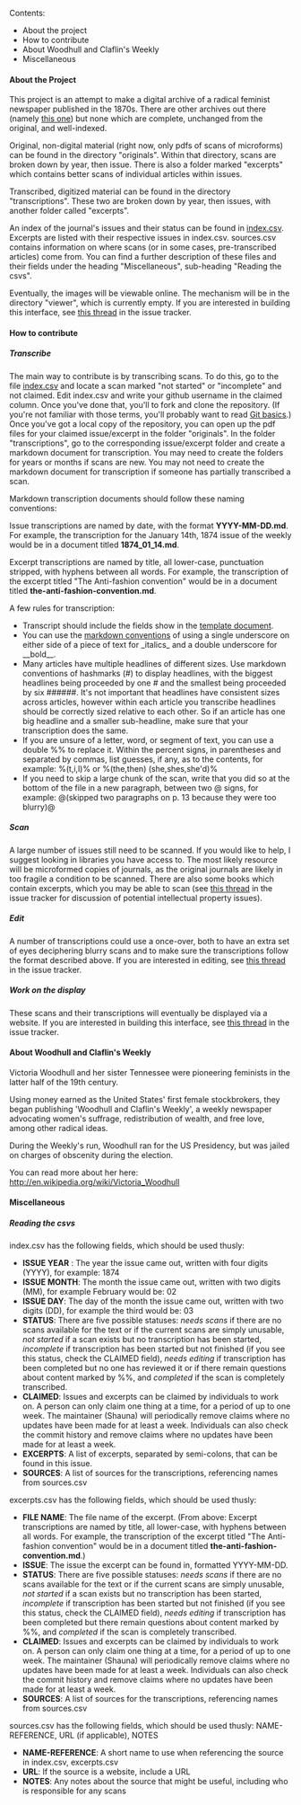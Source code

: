 Contents:
- About the project
- How to contribute
- About Woodhull and Claflin's Weekly
- Miscellaneous

#### About the Project

This project is an attempt to make a digital archive of a radical feminist newspaper published in the 1870s.  There are other archives out there (namely [this one](http://www.victoria-woodhull.com/wcwarchive.htm)) but none which are complete, unchanged from the original, and well-indexed.

Original, non-digital material (right now, only pdfs of scans of microforms) can be found in the directory "originals".  Within that directory, scans are broken down by year, then issue.  There is also a folder marked "excerpts" which contains better scans of individual articles within issues.

Transcribed, digitized material can be found in the directory "transcriptions".  These two are broken down by year, then issues, with another folder called "excerpts".

An index of the journal's issues and their status can be found in [index.csv]().  Excerpts are listed with their respective issues in index.csv.  sources.csv contains information on where scans (or in some cases, pre-transcribed articles) come from.  You can find a further description of these files and their fields under the heading "Miscellaneous", sub-heading "Reading the csvs".

Eventually, the images will be viewable online.  The mechanism will be in the directory "viewer", which is currently empty.  If you are interested in building this interface, see [this thread]() in the issue tracker.

#### How to contribute

##### Transcribe

The main way to contribute is by transcribing scans.  To do this, go to the file [index.csv]() and locate a scan marked "not started" or "incomplete" and not claimed.  Edit index.csv and write your github username in the claimed column.  Once you've done that, you'll to fork and clone the repository.  (If you're not familiar with those terms, you'll probably want to read [Git basics](https://openhatch.org/wiki/Git_Basics).)  Once you've got a local copy of the repository, you can open up the pdf files for your claimed issue/excerpt in the folder "originals".  In the folder "transcriptions", go to the corresponding issue/excerpt folder and create a markdown document for transcription.  You may need to create the folders for years or months if scans are new.  You may not need to create the markdown document for transcription if someone has partially transcribed a scan.

Markdown transcription documents should follow these naming conventions:

Issue transcriptions are named by date, with the format __YYYY-MM-DD.md__.  For example, the transcription for the January 14th, 1874 issue of the weekly would be in a document titled __1874_01_14.md__.

Excerpt transcriptions are named by title, all lower-case, punctuation stripped, with hyphens between all words.  For example, the transcription of the excerpt titled "The Anti-fashion convention" would be in a document titled __the-anti-fashion-convention.md__.

A few rules for transcription:

+ Transcript should include the fields show in the [template document](https://github.com/shaunagm/wcweekly/blob/master/template.md).
+ You can use the [markdown conventions](http://daringfireball.net/projects/markdown/syntax) of using a single underscore on either side of a piece of text for \_italics\_ and a double underscore for \_\_bold\_\_.
+ Many articles have multiple headlines of different sizes.  Use markdown conventions of hashmarks (\#) to display headlines, with the biggest headlines being proceeded by one \# and the smallest being proceeded by six \#\#\#\#\#\#.  It's not important that headlines have consistent sizes across articles, however within each article you transcribe headlines should be correctly sized relative to each other. So if an article has one big headline and a smaller sub-headline, make sure that your transcription does the same.
+ If you are unsure of a letter, word, or segment of text, you can use a double %% to replace it.  Within the percent signs, in parentheses and separated by commas, list guesses, if any, as to the contents, for example: %(t,i,l)% or %(the,then) (she,shes,she'd)%
+ If you need to skip a large chunk of the scan, write that you did so at the bottom of the file in a new paragraph, between two @ signs, for example: @(skipped two paragraphs on p. 13 because they were too blurry)@

##### Scan

A large number of issues still need to be scanned.  If you would like to help, I suggest looking in libraries you have access to.  The most likely resource will be microformed copies of journals, as the original journals are likely in too fragile a condition to be scanned.  There are also some books which contain excerpts, which you may be able to scan (see [this thread]() in the issue tracker for discussion of potential intellectual property issues).

##### Edit

A number of transcriptions could use a once-over, both to have an extra set of eyes deciphering blurry scans and to make sure the transcriptions follow the format described above.  If you are interested in editing, see [this thread]() in the issue tracker.

##### Work on the display

These scans and their transcriptions will eventually be displayed via a website.  If you are interested in building this interface, see [this thread]() in the issue tracker.

#### About Woodhull and Claflin's Weekly

Victoria Woodhull and her sister Tennessee were pioneering feminists in the latter half of the 19th century.

Using money earned as the United States' first female stockbrokers, they began publishing 'Woodhull and Claflin's Weekly', a weekly newspaper advocating women's suffrage, redistribution of wealth, and free love, among other radical ideas.

During the Weekly's run, Woodhull ran for the US Presidency, but was jailed on charges of obscenity during the election.

You can read more about her here: <http://en.wikipedia.org/wiki/Victoria_Woodhull>

#### Miscellaneous

##### Reading the csvs

index.csv has the following fields, which should be used thusly:

+ __ISSUE YEAR__ : The year the issue came out, written with four digits (YYYY), for example: 1874
+ __ISSUE MONTH__: The month the issue came out, written with two digits (MM), for example February would be: 02 
+ __ISSUE DAY__:  The day of the month the issue came out, written with two digits (DD), for example the third would be: 03
+ __STATUS__:  There are five possible statuses: _needs scans_ if there are no scans available for the text or if the current scans are simply unusable, _not started_ if a scan exists but no transcription has been started, _incomplete_ if transcription has been started but not finished (if you see this status, check the CLAIMED field), _needs editing_ if transcription has been completed but no one has reviewed it or if there remain questions about content marked by %%, and _completed_ if the scan is completely transcribed.
+ __CLAIMED__:  Issues and excerpts can be claimed by individuals to work on.  A person can only claim one thing at a time, for a period of up to one week.  The maintainer (Shauna) will periodically remove claims where no updates have been made for at least a week.  Individuals can also check the commit history and remove claims where no updates have been made for at least a week.
+ __EXCERPTS__:  A list of excerpts, separated by semi-colons, that can be found in this issue.
+ __SOURCES__:  A list of sources for the transcriptions, referencing names from sources.csv

excerpts.csv has the following fields, which should be used thusly:

+ __FILE NAME__:  The file name of the excerpt.  (From above: Excerpt transcriptions are named by title, all lower-case, with hyphens between all words.  For example, the transcription of the excerpt titled "The Anti-fashion convention" would be in a document titled __the-anti-fashion-convention.md__.)
+ __ISSUE__:  The issue the excerpt can be found in, formatted YYYY-MM-DD.
+ __STATUS__:  There are five possible statuses: _needs scans_ if there are no scans available for the text or if the current scans are simply unusable, _not started_ if a scan exists but no transcription has been started, _incomplete_ if transcription has been started but not finished (if you see this status, check the CLAIMED field), _needs editing_ if transcription has been completed but there remain questions about content marked by %%, and _completed_ if the scan is completely transcribed.
+ __CLAIMED__:  Issues and excerpts can be claimed by individuals to work on.  A person can only claim one thing at a time, for a period of up to one week.  The maintainer (Shauna) will periodically remove claims where no updates have been made for at least a week.  Individuals can also check the commit history and remove claims where no updates have been made for at least a week.
+ __SOURCES__:  A list of sources for the transcriptions, referencing names from sources.csv

sources.csv has the following fields, which should be used thusly:
NAME-REFERENCE, URL (if applicable), NOTES
+ __NAME-REFERENCE__:  A short name to use when referencing the source in index.csv, excerpts.csv
+ __URL__:  If the source is a website, include a URL
+ __NOTES__:  Any notes about the source that might be useful, including who is responsible for any scans
